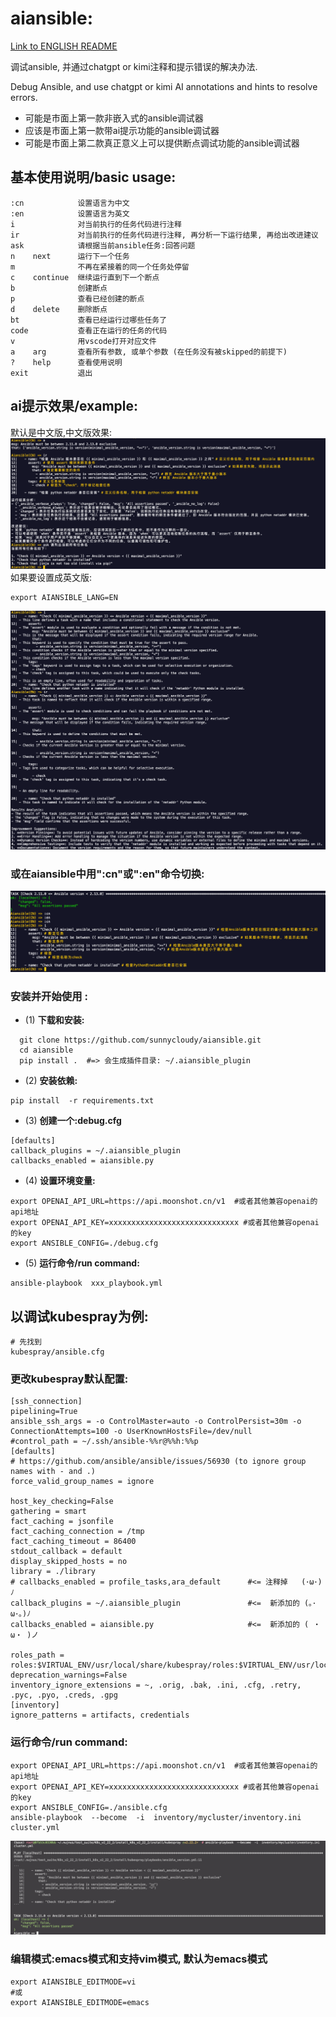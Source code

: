 # aiansible:
[Link to ENGLISH README](./ENGLISH_README.md)


  调试ansible, 并通过chatgpt or kimi注释和提示错误的解决办法.

  Debug Ansible, and use chatgpt or kimi AI annotations and hints to resolve errors.
  
   - 可能是市面上第一款非嵌入式的ansible调试器
   - 应该是市面上第一款带ai提示功能的ansible调试器
   - 可能是市面上第二款真正意义上可以提供断点调试功能的ansible调试器


## 基本使用说明/basic usage:
```
:cn            设置语言为中文
:en            设置语言为英文
i              对当前执行的任务代码进行注释
ir             对当前执行的任务代码进行注释, 再分析一下运行结果, 再给出改进建议
ask            请根据当前ansible任务:回答问题
n    next      运行下一个任务
m              不再在紧接着的同一个任务处停留
c    continue  继续运行直到下一个断点
b              创建断点
p              查看已经创建的断点
d    delete    删除断点
bt             查看已经运行过哪些任务了
code           查看正在运行的任务的代码
v              用vscode打开对应文件
a    arg       查看所有参数, 或单个参数 (在任务没有被skipped的前提下)
?    help      查看使用说明
exit           退出
```

## ai提示效果/example:
默认是中文版,中文版效果: 
![Alt text](image-2.png)
如果要设置成英文版:
```
export AIANSIBLE_LANG=EN
```
![Alt text](image-3.png)

### 或在aiansible中用":cn"或":en"命令切换:
![Alt text](image-4.png)


### 安装并开始使用 :
- (1) **下载和安装:**
```
  git clone https://github.com/sunnycloudy/aiansible.git
  cd aiansible
  pip install .  #=> 会生成插件目录: ~/.aiansible_plugin
```

- (2) **安装依赖:**
```
pip install  -r requirements.txt
```

- (3) **创建一个:debug.cfg**
```
[defaults]
callback_plugins = ~/.aiansible_plugin
callbacks_enabled = aiansible.py
```
- (4) **设置环境变量:**
```
export OPENAI_API_URL=https://api.moonshot.cn/v1  #或者其他兼容openai的api地址
export OPENAI_API_KEY=xxxxxxxxxxxxxxxxxxxxxxxxxxxxx #或者其他兼容openai的key
export ANSIBLE_CONFIG=./debug.cfg
```
- (5) **运行命令/run command:**
```
ansible-playbook  xxx_playbook.yml
```


## 以调试kubespray为例:
```
# 先找到
kubespray/ansible.cfg
```

### 更改kubespray默认配置:
```
[ssh_connection]
pipelining=True
ansible_ssh_args = -o ControlMaster=auto -o ControlPersist=30m -o ConnectionAttempts=100 -o UserKnownHostsFile=/dev/null
#control_path = ~/.ssh/ansible-%%r@%%h:%%p
[defaults]
# https://github.com/ansible/ansible/issues/56930 (to ignore group names with - and .)
force_valid_group_names = ignore

host_key_checking=False
gathering = smart
fact_caching = jsonfile
fact_caching_connection = /tmp
fact_caching_timeout = 86400
stdout_callback = default
display_skipped_hosts = no
library = ./library
# callbacks_enabled = profile_tasks,ara_default      #<= 注释掉   (･ω･)ﾉ
callback_plugins = ~/.aiansible_plugin               #<=  新添加的 (｡･ω･｡)ﾉ
callbacks_enabled = aiansible.py                     #<=  新添加的 ( ・ω・ )ノ

roles_path = roles:$VIRTUAL_ENV/usr/local/share/kubespray/roles:$VIRTUAL_ENV/usr/local/share/ansible/roles:/usr/share/kubespray/roles
deprecation_warnings=False
inventory_ignore_extensions = ~, .orig, .bak, .ini, .cfg, .retry, .pyc, .pyo, .creds, .gpg
[inventory]
ignore_patterns = artifacts, credentials

```

### 运行命令/run command:
```
export OPENAI_API_URL=https://api.moonshot.cn/v1  #或者其他兼容openai的api地址
export OPENAI_API_KEY=xxxxxxxxxxxxxxxxxxxxxxxxxxxxx #或者其他兼容openai的key
export ANSIBLE_CONFIG=./ansible.cfg
ansible-playbook  --become  -i  inventory/mycluster/inventory.ini  cluster.yml
```
![Alt text](image-1.png)


### 编辑模式:emacs模式和支持vim模式, 默认为emacs模式
```
export AIANSIBLE_EDITMODE=vi
#或
export AIANSIBLE_EDITMODE=emacs
```